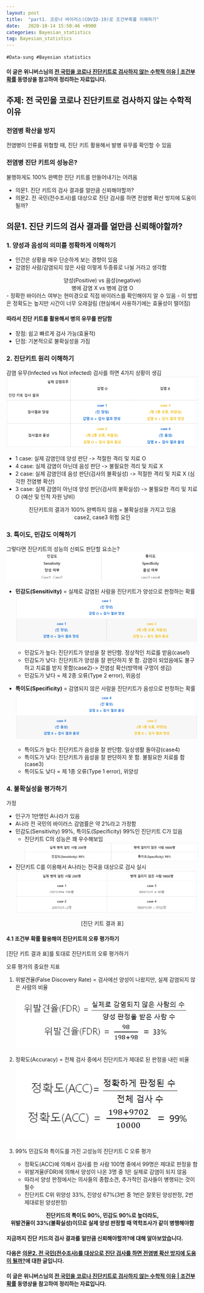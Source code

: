 ```yaml
---
layout: post
title:  "part1. 코로나 바이러스(COVID-19)로 조건부확률 이해하기"
date:   2020-10-14 15:50:46 +0900
categories: Bayesian_statistics
tag: Bayesian_statistics
---
```


`#Data-sung #Bayesian statistics`
#### 이 글은 위니버스님의 [전 국민을 코로나 진단키트로 검사하지 않는 수학적 이유 | 조건부확률][H] 동영상을 참고하여 정리하는 자료입니다.  

주제: 전 국민을 코로나 진단키트로 검사하지 않는 수학적 이유
---
### 전염병 확산을 방지
전염병이 인류를 위협할 때, 진단 키트 활용해서 발병 유무를 확인할 수 있음

### 전염병 진단 키트의 성능은?
불행하게도 100% 완벽한 진단 키트를 만들어내기는 어려움
- 의문1. 진단 키트의 검사 결과를 얼만큼 신뢰해야할까?
- 의문2. 전 국민(전수조사)를 대상으로 진단 검사를 하면 전염병 확산 방지에 도움이 될까?

## **의문1. 진단 키드의 검사 결과를 얼만큼 신뢰해야할까?**
### 1. 양성과 음성의 의미를 정확하게 이해하기
- 인간은 상황을 매우 단순하게 보는 경향이 있음
- 감염된 사람/감염되지 않은 사람 이렇게 두종류로 나뉠 거라고 생각함
<center>양성(Positive) vs 음성(negative)</center>
<center>병에 감염 X vs 병에 감염 O</center>
- 정확한 바이러스 여부는 현미경으로 직접 바이러스를 확인해야지 알 수 있음
- 이 방법은 정확도는 높지만 시간이 너무 오래걸림 (현실에서 사용하기에는 효율성이 떨어짐)

#### 따라서 진단 키트를 활용해서 병의 유무를 판담함
- 장점: 쉽고 빠르게 검사 가능(효율적)
- 단점: 기본적으로 불확실성을 가짐

### 2. 진단키트 원리 이해하기
감염 유무(Infected vs Not infected) 검사를 하면 4가지 상황이 생김
![](https://raw.githubusercontent.com/Data-ssung/Data-ssung.github.io/master/img/진단키트.PNG)

- 1 case: 실제 감염인데 양성 판단 -> 적절한 격리 및 치료 O
- 4 case: 실제 감염이 아닌데 음성 판단 -> 불필요한 격리 및 치료 X
- 2 case: 실제 감염인데 음성 판단(검사의 불확실성) -> 적절한 격리 및 치료 X (심각한 전염병 확산)
- 3 case: 실제 감염이 아닌데 양성 판단(검사의 불확실성) -> 불필요한 격리 및 치료 O (예산 및 인적 자원 낭비)

<center>진단키트의 결과가 100% 완벽하지 않음 = 불확실성을 가지고 있음</center>
<center>case2, case3 위험 요인</center>

### 3. 특이도, 민감도 이해하기
그렇다면 진단키트의 성능의 신뢰도 판단할 요소는?
![](https://raw.githubusercontent.com/Data-ssung/Data-ssung.github.io/master/img/민감성.PNG)

- **민감도(Sensitivity)** = 실제로 감염된 사람을 진단키트가 양성으로 판정하는 확률 
![](https://raw.githubusercontent.com/Data-ssung/Data-ssung.github.io/master/img/민감도.PNG)
    - 민감도가 높다: 진단키트가 양성을 잘 판단함. 정상적인 치료를 받음(case1)
    - 민감도가 낮다: 진단키트가 양성을 잘 판단하지 못 함. 감염이 되었음에도 불구하고 치료를 받지 못함(case2)-> 전염성 확산(방역에 구멍이 생김)
    - 민감도가 낮다 = 제 2종 오류(Type 2 error), 위음성

- **특이도(Specificity)** = 감염되지 않은 사람을 진단키트가 음성으로 판정하는 확률
![](https://raw.githubusercontent.com/Data-ssung/Data-ssung.github.io/master/img/특이도.PNG)
    - 특이도가 높다: 진단키트가 음성을 잘 판단함. 일상생활 돌아감(case4)
    - 특이도가 낮다: 진단키트가 음성을 잘 판단하지 못 함. 불필요한 치료를 함(case3)
    - 특이도도 낮다 = 제 1종 오류(Type 1 error), 위양성

### 4. 불확실성을 평가하기
가정
- 인구가 1만명인 A나라가 있음
- A나라 전 국민의 바이러스 감염률은 약 2%라고 가정함
- 민감도(Sensitivity) 99%, 특이도(Specificity) 99%인 진단키트 C가 있음
    - 진단키트 C의 성능은 꽤 우수해보임 
    ![](https://raw.githubusercontent.com/Data-ssung/Data-ssung.github.io/master/img/4.1자료.PNG)
- 진단키트 C를 이용해서 A나라는 전국을 대상으로 검사 실시
![](https://raw.githubusercontent.com/Data-ssung/Data-ssung.github.io/master/img/진단키트표.PNG)
<center>[진단 키트 결과 표]</center>

#### **4.1 조건부 확률 활용해여 진단키트의 오류 평가하기**

[진단 키트 결과 표]를 토대로 진단키트의 오류 평가하기

오류 평가의 중요한 지표
1. 위발견율(False Discovery Rate) = 검사에선 양성이 나왔지만, 실제 감염되지 않은 사람의 비율
![](https://raw.githubusercontent.com/Data-ssung/Data-ssung.github.io/master/img/위발견율.PNG)

2. 정확도(Accuracy) = 전체 검사 중에서 진단키트가 제대로 된 판정을 내린 비율
![](https://raw.githubusercontent.com/Data-ssung/Data-ssung.github.io/master/img/정확도.PNG)

3. 99% 민감도와 특이도를 가진 고성능의 진단키트 C 오류 평가
    - 정확도(ACC)에 의해서 검사를 한 사람 100명 중에서 99명은 제대로 판정을 함
    - 위발겨율(FDR)에 의해서 양성이 나온 3명 중 1은 실제로 감염이 되지 않음
    - 따라서 양성 판정에서는 의사들의 종합소견, 추가적인 검사들이 병행되는 것이 필수
    - 진단키트 C위 위양성 33%, 진양성 67%(3번 중 1번은 잘못된 양성판정, 2번 제대로된 양성판정)

**<center>진단키드의 특이도 90%, 민감도 90%로 높더라도,</center>**
**<center>위발견율이 33%(불확실성)이므로 실제 양성 판정할 때 역학조사가 같이 병행해야함</center>**

#### 지금까지 진단 키드의 검사 결과를 얼만큼 신뢰해야할까?에 대해 알아보았습니다. 
#### 다음은 [의문2. 전 국민(전수조사)를 대상으로 진단 검사를 하면 전염병 확산 방지에 도움이 될까?][N]에 대한 글입니다.  
#### 이 글은 위니버스님의 [전 국민을 코로나 진단키트로 검사하지 않는 수학적 이유 | 조건부확률][H] 동영상을 참고하여 정리하는 자료입니다.

[H]: https://www.youtube.com/watch?v=RCf4KZa9IfQ  
[N]: https://www.youtube.com/watch?v=RCf4KZa9IfQ 